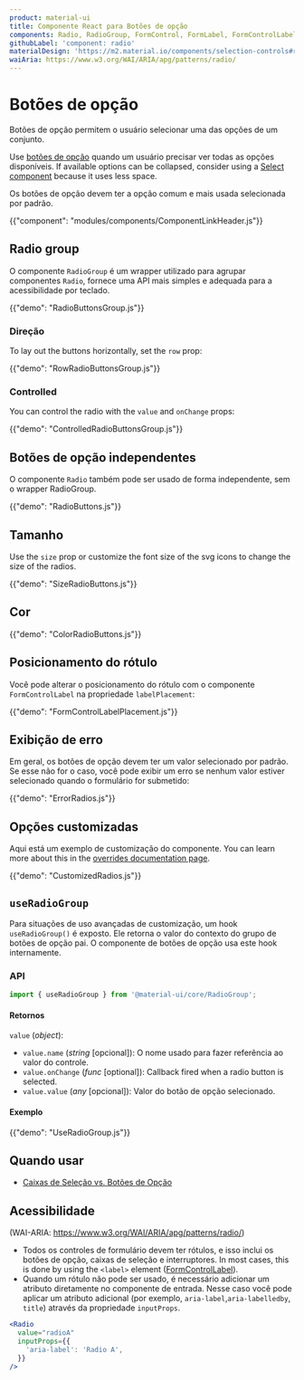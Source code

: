 ```yaml
---
product: material-ui
title: Componente React para Botões de opção
components: Radio, RadioGroup, FormControl, FormLabel, FormControlLabel
githubLabel: 'component: radio'
materialDesign: 'https://m2.material.io/components/selection-controls#radio-buttons'
waiAria: https://www.w3.org/WAI/ARIA/apg/patterns/radio/
---
```


# Botões de opção

<p class="description">Botões de opção permitem o usuário selecionar uma das opções de um conjunto.</p>

Use [botões de opção](https://m2.material.io/components/radio-buttons) quando um usuário precisar ver todas as opções disponíveis. If available options can be collapsed, consider using a [Select component](/material-ui/react-select/) because it uses less space.

Os botões de opção devem ter a opção comum e mais usada selecionada por padrão.

{{"component": "modules/components/ComponentLinkHeader.js"}}

## Radio group

O componente `RadioGroup` é um wrapper utilizado para agrupar componentes `Radio`, fornece uma API mais simples e adequada para a acessibilidade por teclado.

{{"demo": "RadioButtonsGroup.js"}}

### Direção

To lay out the buttons horizontally, set the `row` prop:

{{"demo": "RowRadioButtonsGroup.js"}}

### Controlled

You can control the radio with the `value` and `onChange` props:

{{"demo": "ControlledRadioButtonsGroup.js"}}

## Botões de opção independentes

O componente `Radio` também pode ser usado de forma independente, sem o wrapper RadioGroup.

{{"demo": "RadioButtons.js"}}

## Tamanho

Use the `size` prop or customize the font size of the svg icons to change the size of the radios.

{{"demo": "SizeRadioButtons.js"}}

## Cor

{{"demo": "ColorRadioButtons.js"}}

## Posicionamento do rótulo

Você pode alterar o posicionamento do rótulo com o componente `FormControlLabel` na propriedade `labelPlacement`:

{{"demo": "FormControlLabelPlacement.js"}}

## Exibição de erro

Em geral, os botões de opção devem ter um valor selecionado por padrão. Se esse não for o caso, você pode exibir um erro se nenhum valor estiver selecionado quando o formulário for submetido:

{{"demo": "ErrorRadios.js"}}

## Opções customizadas

Aqui está um exemplo de customização do componente. You can learn more about this in the [overrides documentation page](/material-ui/customization/how-to-customize/).

{{"demo": "CustomizedRadios.js"}}

## `useRadioGroup`

Para situações de uso avançadas de customização, um hook `useRadioGroup()` é exposto. Ele retorna o valor do contexto do grupo de botões de opção pai. O componente de botões de opção usa este hook internamente.

### API

```jsx
import { useRadioGroup } from '@material-ui/core/RadioGroup';
```

#### Retornos

`value` (_object_):

- `value.name` (_string_ [opcional]): O nome usado para fazer referência ao valor do controle.
- `value.onChange` (_func_ [optional]): Callback fired when a radio button is selected.
- `value.value` (_any_ [opcional]): Valor do botão de opção selecionado.

#### Exemplo

{{"demo": "UseRadioGroup.js"}}

## Quando usar

- [Caixas de Seleção vs. Botões de Opção](https://www.nngroup.com/articles/checkboxes-vs-radio-buttons/)

## Acessibilidade

(WAI-ARIA: https://www.w3.org/WAI/ARIA/apg/patterns/radio/)

- Todos os controles de formulário devem ter rótulos, e isso inclui os botões de opção, caixas de seleção e interruptores. In most cases, this is done by using the `<label>` element ([FormControlLabel](/material-ui/api/form-control-label/)).
- Quando um rótulo não pode ser usado, é necessário adicionar um atributo diretamente no componente de entrada. Nesse caso você pode aplicar um atributo adicional (por exemplo, `aria-label`,`aria-labelledby`, `title`) através da propriedade `inputProps`.

```jsx
<Radio
  value="radioA"
  inputProps={{
    'aria-label': 'Radio A',
  }}
/>
```
